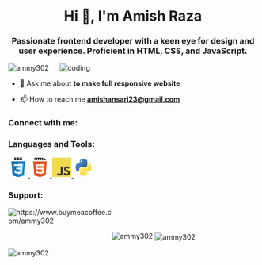 <h1 align="center">Hi 👋, I'm Amish Raza</h1>
<h3 align="center">Passionate frontend developer with a keen eye for design and user experience. Proficient in HTML, CSS, and JavaScript.</h3>

<img align="right" alt="coding" width="400" src="https://camo.githubusercontent.com/cae12fddd9d6982901d82580bdf321d81fb299141098ca1c2d4891870827bf17/68747470733a2f2f6d69726f2e6d656469756d2e636f6d2f6d61782f313336302f302a37513379765349765f7430696f4a2d5a2e676966">

<p align="left"> <img src="https://komarev.com/ghpvc/?username=ammy302&label=Profile%20views&color=0e75b6&style=flat" alt="ammy302" /> </p>

- 💬 Ask me about **to make full responsive website**

- 📫 How to reach me **amishansari23@gmail.com**

<h3 align="left">Connect with me:</h3>
<p align="left">
</p>

<h3 align="left">Languages and Tools:</h3>
<p align="left"> <a href="https://www.w3schools.com/css/" target="_blank" rel="noreferrer"> <img src="https://raw.githubusercontent.com/devicons/devicon/master/icons/css3/css3-original-wordmark.svg" alt="css3" width="40" height="40"/> </a> <a href="https://www.w3.org/html/" target="_blank" rel="noreferrer"> <img src="https://raw.githubusercontent.com/devicons/devicon/master/icons/html5/html5-original-wordmark.svg" alt="html5" width="40" height="40"/> </a> <a href="https://developer.mozilla.org/en-US/docs/Web/JavaScript" target="_blank" rel="noreferrer"> <img src="https://raw.githubusercontent.com/devicons/devicon/master/icons/javascript/javascript-original.svg" alt="javascript" width="40" height="40"/> </a> <a href="https://www.python.org" target="_blank" rel="noreferrer"> <img src="https://raw.githubusercontent.com/devicons/devicon/master/icons/python/python-original.svg" alt="python" width="40" height="40"/> </a> </p>

<h3 align="left">Support:</h3>
<p><a href="https://www.buymeacoffee.com/https://www.buymeacoffee.com/ammy302"> <img align="left" src="https://cdn.buymeacoffee.com/buttons/v2/default-yellow.png" height="50" width="210" alt="https://www.buymeacoffee.com/ammy302" /></a></p><br><br>

<p><img align="left" src="https://github-readme-stats.vercel.app/api/top-langs?username=ammy302&show_icons=true&locale=en&layout=compact" alt="ammy302" /></p>

<p>&nbsp;<img align="center" src="https://github-readme-stats.vercel.app/api?username=ammy302&show_icons=true&locale=en" alt="ammy302" /></p>

<p><img align="center" src="https://github-readme-streak-stats.herokuapp.com/?user=ammy302&" alt="ammy302" /></p>
